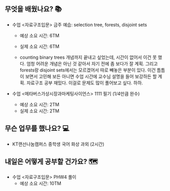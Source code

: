 ## 무엇을 배웠나요? 📚
- 수업 <자료구조입문> 금주 예습: selection tree, forests, disjoint sets
    - 예상 소요 시간: 6TM
    - 실제 소요 시간: 6TM

    - counting binary trees 개념까지 끝내고 싶었는데, 시간이 없어서 이건 못 했다. 엄청 어려운 개념은 아닌 것 같아서 자기 전에 좀 보다가 잘 계획. 그리고 forests랑 disjoint sets에서는 모르겠어서 따로 빼놓은 부분이 있다. 이건 틈틈이 보면서 고민해 보든 아니면 수업 시간에 교수님 설명을 들어 보강하든 할 계획. 자료구조 공부 재밌다. 이걸로 문제도 많이 풀어보고 싶다. 하하.

- 수업 <메타버스가상시장과마케팅사이언스> 1111 필기 (1/4만큼 완수)
    - 예상 소요 시간: 2TM
    - 실제 소요 시간: 2TM

## 무슨 업무를 했나요? 💻
- KT랜선나눔캠퍼스 중학생 국어 화상 과외 (2시간)

## 내일은 어떻게 공부할 건가요? 🗺
- 수업 <자료구조입문> PHW4 풀이
    - 예상 소요 시간: 10TM
